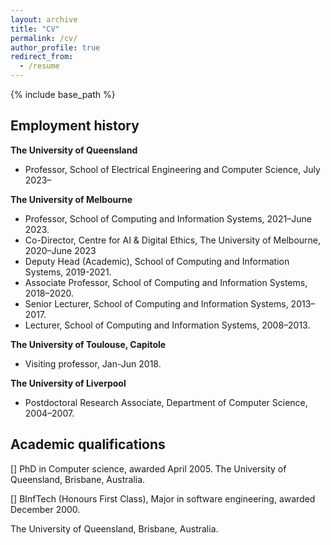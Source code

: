 ```yaml
---
layout: archive
title: "CV"
permalink: /cv/
author_profile: true
redirect_from:
  - /resume
---
```


{% include base_path %}

## Employment history

**The University of Queensland**
  * Professor, School of Electrical Engineering and Computer Science, July 2023–

**The University of Melbourne**
  * Professor, School of Computing and Information Systems, 2021–June 2023.
  * Co-Director, Centre for AI & Digital Ethics, The University of Melbourne, 2020–June 2023
  * Deputy Head (Academic), School of Computing and Information Systems, 2019-2021.
  * Associate Professor, School of Computing and Information Systems, 2018–2020.
  * Senior Lecturer, School of Computing and Information Systems, 2013–2017.
  * Lecturer, School of Computing and Information Systems, 2008–2013.

**The University of Toulouse, Capitole**
  * Visiting professor, Jan-Jun 2018.

**The University of Liverpool**
  * Postdoctoral Research Associate, Department of Computer Science, 2004–2007.



## Academic qualifications

[<i class="fa-li fas fa-graduation-cap"></i>] PhD in Computer science, awarded April 2005. 
  The University of Queensland, Brisbane, Australia.

[<i class="fa-li fas fa-graduation-cap"></i>] BInfTech (Honours First Class), Major in software engineering, awarded December 2000. 

  The University of Queensland, Brisbane, Australia.
